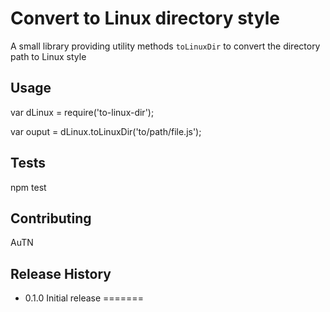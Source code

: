 Convert to Linux directory style
=========

A small library providing utility methods `toLinuxDir` to convert the directory path to Linux style

## Usage

  var dLinux = require('to-linux-dir');

  var ouput = dLinux.toLinuxDir('to/path/file.js');

## Tests

  npm test

## Contributing

AuTN

## Release History

* 0.1.0 Initial release
=======
